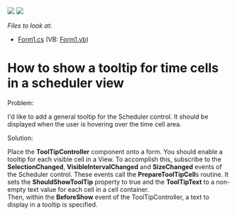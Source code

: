 <!-- default badges list -->
[![](https://img.shields.io/badge/Open_in_DevExpress_Support_Center-FF7200?style=flat-square&logo=DevExpress&logoColor=white)](https://supportcenter.devexpress.com/ticket/details/E414)
[![](https://img.shields.io/badge/📖_How_to_use_DevExpress_Examples-e9f6fc?style=flat-square)](https://docs.devexpress.com/GeneralInformation/403183)
<!-- default badges end -->
<!-- default file list -->
*Files to look at*:

* [Form1.cs](./CS/SchedulerViewCellToolTip/Form1.cs) (VB: [Form1.vb](./VB/SchedulerViewCellToolTip/Form1.vb))
<!-- default file list end -->
# How to show a tooltip for time cells in a scheduler view


<p>Problem:</p><p>I'd like to add a general tooltip for the Scheduler control. It should be displayed when the user is hovering over the time cell area.</p><p>Solution:</p><p>Place the <strong>ToolTipController</strong> component onto a form. You should enable a tooltip for each visible cell in a View. To accomplish this, subscribe to the <strong>SelectionChanged</strong>, <strong>VisibleIntervalChanged</strong> and <strong>SizeChanged</strong> events of the Scheduler control. These events call the <strong>PrepareToolTipCell</strong>s routine. It sets the <strong>ShouldShowToolTip</strong> property to true and the <strong>ToolTipText</strong> to a non-empty text value for each cell in a cell container.<br />
Then, within the <strong>BeforeShow</strong> event of the ToolTipController, a text to display in a tooltip is specified.</p>

<br/>



